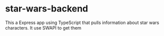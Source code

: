 # star-wars-backend
This a Express app using TypeScript that pulls information about star wars characters. It use SWAPI to get them
